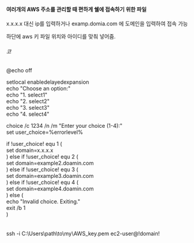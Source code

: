 #### 여러개의 AWS 주소를 관리할 때 편하게 쉘에 접속하기 위한 파일

x.x.x.x 대신 ip를 입력하거나 
examp.domia.com 에 도메인을 입력하여 접속 가능

하단에 aws 키 파일 위치와 아이디를 맞춰 넣어줌. 

###### 코
@echo off 


setlocal enabledelayedexpansion </br>
echo "Choose an option:" </br>
echo "1. select1"</br>
echo "2. select2"</br>
echo "3. select3"</br>
echo "4. select4"</br>

choice /c 1234 /n /m "Enter your choice (1-4):"</br>
set user_choice=%errorlevel%</br>

if !user_choice! equ 1 (</br>
    set domain=x.x.x.x</br>
) else if !user_choice! equ 2 (</br>
    set domain=example2.doamin.com</br>
) else if !user_choice! equ 3 (</br>
    set domain=example3.doamin.com</br>
) else if !user_choice! equ 4 (</br>
    set domain=example4.doamin.com</br>
) else (</br>
    echo "Invalid choice. Exiting."</br>
    exit /b 1</br>
)</br>
</br>
</br>
ssh -i C:\Users\path\to\my\AWS_key.pem ec2-user@!domain!</br>
